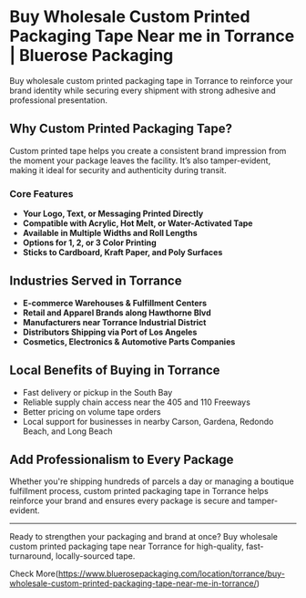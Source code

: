 # Buy Wholesale Custom Printed Packaging Tape Near me in Torrance | Bluerose Packaging

Buy wholesale custom printed packaging tape in Torrance to reinforce your brand identity while securing every shipment with strong adhesive and professional presentation.

## Why Custom Printed Packaging Tape?

Custom printed tape helps you create a consistent brand impression from the moment your package leaves the facility. It’s also tamper-evident, making it ideal for security and authenticity during transit.

### Core Features

- **Your Logo, Text, or Messaging Printed Directly**  
- **Compatible with Acrylic, Hot Melt, or Water-Activated Tape**  
- **Available in Multiple Widths and Roll Lengths**  
- **Options for 1, 2, or 3 Color Printing**  
- **Sticks to Cardboard, Kraft Paper, and Poly Surfaces**  

## Industries Served in Torrance

- **E-commerce Warehouses & Fulfillment Centers**  
- **Retail and Apparel Brands along Hawthorne Blvd**  
- **Manufacturers near Torrance Industrial District**  
- **Distributors Shipping via Port of Los Angeles**  
- **Cosmetics, Electronics & Automotive Parts Companies**  

## Local Benefits of Buying in Torrance

- Fast delivery or pickup in the South Bay  
- Reliable supply chain access near the 405 and 110 Freeways  
- Better pricing on volume tape orders  
- Local support for businesses in nearby Carson, Gardena, Redondo Beach, and Long Beach  

  
## Add Professionalism to Every Package

Whether you're shipping hundreds of parcels a day or managing a boutique fulfillment process, custom printed packaging tape in Torrance helps reinforce your brand and ensures every package is secure and tamper-evident.

---

Ready to strengthen your packaging and brand at once? Buy wholesale custom printed packaging tape near Torrance for high-quality, fast-turnaround, locally-sourced tape.

Check More(https://www.bluerosepackaging.com/location/torrance/buy-wholesale-custom-printed-packaging-tape-near-me-in-torrance/)
